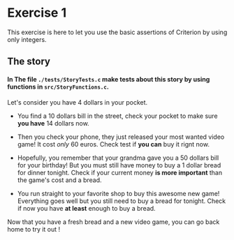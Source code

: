 # Exercise 1

This exercise is here to let you use the basic assertions of Criterion by using only integers.

## The story

#### In The file `./tests/StoryTests.c` make tests about this story by using functions in `src/StoryFunctions.c`.

Let's consider you have 4 dollars in your pocket.

- You find a 10 dollars bill in the street, check your pocket to make sure **you have** 14 dollars now.

- Then you check your phone, they just released your most wanted video game! It cost *only* 60 euros. Check test if **you can** buy it rignt now. 

- Hopefully, you remember that your grandma gave you a 50 dollars bill for your birthday! But you must still have money to buy a 1 dollar bread for dinner tonight. Check if your current money **is more important** than the game's cost and a bread.

- You run straight to your favorite shop to buy this awesome new game! Everything goes well but you still need to buy a bread for tonight. Check if now you have **at least** enough to buy a bread.

Now that you have a fresh bread and a new video game, you can go back home to try it out !
